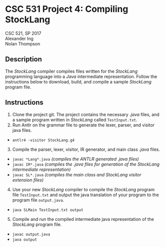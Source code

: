 # CSC 531 Project 4: Compiling StockLang
CSC 521, SP 2017  
Alexander Ing  
Nolan Thompson

## Description
The _StockLang_ compiler compiles files written for the _StockLang_ programming language into a _Java_ intermediate representation.  Follow the instructions below to download, build, and compile a sample _StockLang_ program file.

## Instructions
1. Clone the project git.  The project contains the necessary _.java_ files, and a sample program written in _StockLang_ called `TestInput.txt`.
2. Run Antlr on the grammar file to generate the lexer, parser, and visitor java files.  
  * `antlr4 -visitor StockLang.g4`
3. Compile the parser, lexer, visitor, IR generator, and main class _.java_ files.
  * `javac *Lang*.java` _(compiles the ANTLR generated .java files)_
  * `javac IR*.java` _(compiles the .java files for generation of the StockLang intermediate representation)_
  * `javac SL*.java` _(compiles the main class and StockLang visitor extension files)_
4. Use your new _StockLang_ compiler to compile the _StockLang_ program file `TestInput.txt` and output the java translation of your program to the program file `output.java`.
  * `java SLMain TestInput.txt output`
5. Compile and run the compiled intermediate java representation of the _StockLang_ program file.
  * `javac output.java`
  * `java output`
